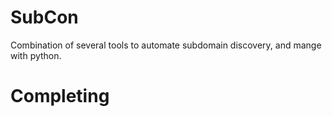 # SubCon
Combination of several tools to automate subdomain discovery, and mange with python.

# Completing
